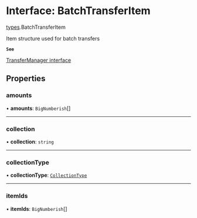 # Interface: BatchTransferItem

[types](../modules/types.md).BatchTransferItem

Item structure used for batch transfers

**`See`**

[TransferManager interface](https://github.com/LooksRare/contracts-exchange-v2/blob/8de425de2571a57112e9e67cf0c925439a83c9e3/contracts/interfaces/ITransferManager.sol#L16)

## Properties

### amounts

• **amounts**: `BigNumberish`[]

___

### collection

• **collection**: `string`

___

### collectionType

• **collectionType**: [`CollectionType`](../enums/types.CollectionType.md)

___

### itemIds

• **itemIds**: `BigNumberish`[]
